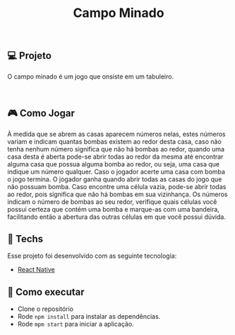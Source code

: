 <h1 align="center">Campo Minado</h1>

<br>

## 💻 Projeto

O campo minado é um jogo que onsiste em um tabuleiro.

<br>

## 🎮 Como Jogar 

À medida que se abrem as casas aparecem números nelas, estes números variam e indicam
quantas bombas existem ao redor desta casa, caso não tenha nenhum número significa que não há
bombas ao redor, quando uma casa desta é aberta pode-se abrir todas ao redor da mesma até
encontrar alguma casa que possua alguma bomba ao redor, ou seja, uma casa que indique um
número qualquer. Caso o jogador acerte uma casa com bomba o jogo termina. O jogador ganha
quando abrir todas as casas do jogo que não possuam bomba.
Caso encontre uma célula vazia, pode-se abrir todas ao redor, pois significa que não há bombas em sua vizinhança.
Os números indicam o número de bombas ao seu redor, verifique quais células você possui certeza que contém uma bomba e marque-as com uma
bandeira, facilitando então a abertura das outras células em que você possui dúvida.


## 🔨 Techs

Esse projeto foi desenvolvido com as seguinte tecnologia:

- [React Native](https://reactnative.dev/docs/getting-started)



## 🚀 Como executar

- Clone o repositório
- Rode `npm install` para instalar as dependências.
- Rode `mpm start` para iniciar a aplicação.
